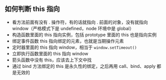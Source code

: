## 如何判断 this 指向

- 看方法前面有没有 . 操作符，有的话就指向 . 前面的对象，没有就指向 window（严格模式下是 undefined，node 环境中是 global）
- 构造函数里面的 this 指向实例，包括 prototype 里面的 this 也是指向实例
- 绑定事件函数 this 指向绑定的元素，也就是当期操作元素
- 定时器里面的 this 指向 window，相当于 `window.setTimeout()`
- 立即执行函数里面的 this 指向 window
- 箭头函数中没有 this，应该去上下文中找
- 通过 bind 方法绑定的 this 是永久性的绑定，之后再用 call、bind、apply 都是无效的
